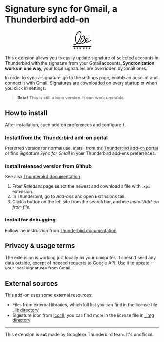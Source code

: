 # Signature sync for Gmail, a Thunderbird add-on

<p align="center">
  <img src="signature-extension/_img/icons8-signature-64.png" />
</p>

This extension allows you to easily update signature of selected accounts
in Thunderbird with the signature from your Gmail accounts.
**Syncronization works in one way**, your local signatures are overridden by Gmail ones.

In order to sync a signature, go to the settings page, enable an account and
connect it with Gmail. Signatures are downloaded on every startup or when you
click in settings.

> **Beta!** This is still a beta version. It can work unstable.

## How to install

After installation, open add-on preferences and configure it.

### Install from the Thunderbird add-on portal

Preferred version for normal use, install from the
[Thunderbird add-on portal](https://addons.thunderbird.net/en-US/thunderbird/addon/signature-sync-for-gmail/)
or find _Signature Sync for Gmail_ in your Thunderbird add-ons preferences.

### Install released version from Github

See also [Thunderbird documentation](http://mzl.la/20WLHOO)

1. From _Releases_ page select the newest and download a file with `.xpi` extension.
2. In Thunderbird, go to _Add-ons_ and open _Extensions_ tab.
3. Click a button on the left site from the search bar, and use _Install Add-on from file_.

### Install for debugging

Follow the instruction from [Thunderbird documentation](https://developer.thunderbird.net/add-ons/mailextensions/hello-world-add-on#testing-the-extension)

## Privacy & usage terms

The extension is working just locally on your computer. It doesn't send any data
outside, except of needed requests to Google API. Use it to update your local
signatures from Gmail.

## External sources

This add-on uses some external resources:

- Files from external libraries, which full list you can find in
  the license file [\_lib directory](signature-extension/_lib/LICENSE.md)
- Signature icon from [Icon8](https://icons8.com), you can find more in
  the license file in [\_img directory](signature-extension/_img/LICENSE)

---

This extension is **not** made by Google or Thunderbird team. It's unofficial.
